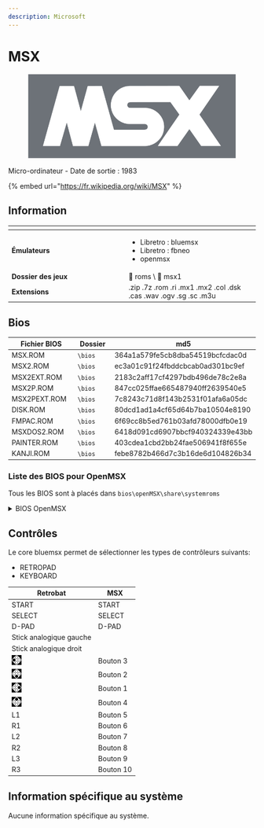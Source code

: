 ```yaml
---
description: Microsoft
---
```


# MSX

<div align="left">

<figure><picture><source srcset="https://raw.githubusercontent.com/fabricecaruso/es-theme-carbon/91d85c7849cc550b0cac4e75cb8e0923d3b61b5e/art/logos/msx1-w.svg" media="(prefers-color-scheme: dark)"><img src="https://raw.githubusercontent.com/fabricecaruso/es-theme-carbon/52ff37c9e265587d006945a2ba695b5a962b3a3d/art/logos/msx1.svg" alt=""></picture><figcaption></figcaption></figure>

</div>

Micro-ordinateur - Date de sortie : 1983

{% embed url="https://fr.wikipedia.org/wiki/MSX" %}

## Information

<table data-header-hidden><thead><tr><th width="224"></th><th></th></tr></thead><tbody><tr><td><strong>Émulateurs</strong></td><td><ul><li>Libretro : bluemsx</li><li>Libretro : fbneo</li><li>openmsx</li></ul></td></tr><tr><td><strong>Dossier des jeux</strong></td><td><span data-gb-custom-inline data-tag="emoji" data-code="1f4c2">📂</span> roms \ <span data-gb-custom-inline data-tag="emoji" data-code="1f4c2">📂</span> msx1</td></tr><tr><td><strong>Extensions</strong></td><td>.zip .7z .rom .ri .mx1 .mx2 .col .dsk .cas .wav .ogv .sg .sc .m3u</td></tr></tbody></table>

## Bios

<table><thead><tr><th width="224">Fichier BIOS</th><th width="169">Dossier</th><th>md5</th></tr></thead><tbody><tr><td>MSX.ROM</td><td><code>\bios</code></td><td>364a1a579fe5cb8dba54519bcfcdac0d</td></tr><tr><td>MSX2.ROM</td><td><code>\bios</code></td><td>ec3a01c91f24fbddcbcab0ad301bc9ef</td></tr><tr><td>MSX2EXT.ROM</td><td><code>\bios</code></td><td>2183c2aff17cf4297bdb496de78c2e8a</td></tr><tr><td>MSX2P.ROM</td><td><code>\bios</code></td><td>847cc025ffae665487940ff2639540e5</td></tr><tr><td>MSX2PEXT.ROM</td><td><code>\bios</code></td><td>7c8243c71d8f143b2531f01afa6a05dc</td></tr><tr><td>DISK.ROM</td><td><code>\bios</code></td><td>80dcd1ad1a4cf65d64b7ba10504e8190</td></tr><tr><td>FMPAC.ROM</td><td><code>\bios</code></td><td>6f69cc8b5ed761b03afd78000dfb0e19</td></tr><tr><td>MSXDOS2.ROM</td><td><code>\bios</code></td><td>6418d091cd6907bbcf940324339e43bb</td></tr><tr><td>PAINTER.ROM</td><td><code>\bios</code></td><td>403cdea1cbd2bb24fae506941f8f655e</td></tr><tr><td>KANJI.ROM</td><td><code>\bios</code></td><td>febe8782b466d7c3b16de6d104826b34</td></tr></tbody></table>

### Liste des BIOS pour OpenMSX

Tous les BIOS sont à placés dans `bios\openMSX\share\systemroms`

<details>

<summary>BIOS OpenMSX</summary>

#### **National CF-3300 machine**

cf-3300\_basic-bios1.rom "f873f1260b14f1468fa118778ae1c3d2"\
cf-3300\_disk.rom "318b6aa76da71c54ccad7734356e1902"

#### National FS-5500 F2 machine

fs-5500\_basic-bios2.rom "5bf4fdfd3c3ffea3e573b386550cb3fa"\
fs-5500\_disk.rom "86269da485e852d9f581ac27f4ba32ff"\
fs-5500\_kanjibasic.rom "afbe6ba903453902540ae988cc89dc7b"\
fs-5500\_kanjifont.rom "090539674630c1338a90a1df943a93e2"\
fs-5500\_msx2sub.rom "dcd5e2388115172f2fb48875b2089dbf"\
fs-5500\_superimp.rom "7eb6ae0fbe9736b20dda8dcbd5064f67"

#### Panasonic FS-A1GT machine

fs-a1gt\_firmware.rom "af17a344bcc177b97a4888c4c559f3ae"\
fs-a1gt\_kanjifont.rom "acf53887c2d2783dc059a9b442c86b90"

#### Panasonic FS-A1WSX machine

fs-a1wsx\_basic-bios2p.rom "c5c26c3e8bc6c485424818057f0507b9"\
fs-a1wsx\_disk.rom "00aa02b6077de40a0b51d71a3c3e1d5f"\
fs-a1wsx\_firmware.rom "fa8e7d4b999af058fe2864a5f2e014ec"\
fs-a1wsx\_fmbasic.rom "0c40e7db1c1fcc2405e4d0cdd215adb4"\
fs-a1wsx\_kanjibasic.rom "9dfdebfaa6b547222a40aab8bb2e29f8"\
fs-a1wsx\_kanjifont.rom "acf53887c2d2783dc059a9b442c86b90"\
fs-a1wsx\_msx2psub.rom "7c8243c71d8f143b2531f01afa6a05dc"

#### Philips NMS 8245 machine

nms8245\_basic-bios2.rom "ec3a01c91f24fbddcbcab0ad301bc9ef"\
nms8245\_disk.rom "3525ea046ddedc66991790eeae32acfd"\
nms8245\_disk\_1.06.rom "57509815f93e2817d3eb57e20286c7fb"\
nms8245\_msx2sub.rom "248514aba82a0ec7fe2a9106862b05cd"

#### Philips VG 8020 machine

vg8020\_basic-bios1.rom "a0452dbf5ace7d2e49d0a8029efed09a"

#### Pioneer PX-7 machine

px-7\_basic-bios1.rom "9218f6dd89f7ba01e3090d44721b4260"\
px-7\_pbasic.rom "281809cafe63437fc4bffb3033fbd0db"

#### Extensions

fmpac.rom "6f69cc8b5ed761b03afd78000dfb0e19" (Panasoft SW-M004 FMPAC)\
yrw801.rom "42af93619160ef2116416f74a6cb12f2" (Sunrise MoonSound)

</details>

## Contrôles

Le core bluemsx permet de sélectionner les types de contrôleurs suivants:

* RETROPAD
* KEYBOARD

| Retrobat                                          | MSX       |
| ------------------------------------------------- | --------- |
| START                                             | START     |
| SELECT                                            | SELECT    |
| D-PAD                                             | D-PAD     |
| Stick analogique gauche                           |           |
| Stick analogique droit                            |           |
| ![](<../../../../.gitbook/assets/image (32).png>) | Bouton 3  |
| ![](<../../../../.gitbook/assets/image (19).png>) | Bouton 2  |
| ![](<../../../../.gitbook/assets/image (6).png>)  | Bouton 1  |
| ![](<../../../../.gitbook/assets/image (34).png>) | Bouton 4  |
| L1                                                | Bouton 5  |
| R1                                                | Bouton 6  |
| L2                                                | Bouton 7  |
| R2                                                | Bouton 8  |
| L3                                                | Bouton 9  |
| R3                                                | Bouton 10 |

## Information spécifique au système

Aucune information spécifique au système.
